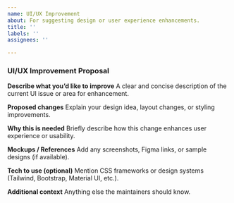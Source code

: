 ```yaml
---
name: UI/UX Improvement
about: For suggesting design or user experience enhancements.
title: ''
labels: ''
assignees: ''

---
```


###  UI/UX Improvement Proposal

**Describe what you’d like to improve**
A clear and concise description of the current UI issue or area for enhancement.

**Proposed changes**
Explain your design idea, layout changes, or styling improvements.

**Why this is needed**
Briefly describe how this change enhances user experience or usability.

**Mockups / References**
Add any screenshots, Figma links, or sample designs (if available).

**Tech to use (optional)**
Mention CSS frameworks or design systems (Tailwind, Bootstrap, Material UI, etc.).

**Additional context**
Anything else the maintainers should know.
